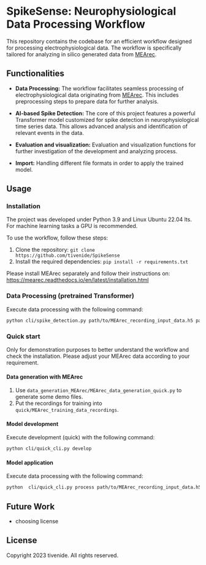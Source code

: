 # SpikeSense: Neurophysiological Data Processing Workflow

This repository contains the codebase for an efficient workflow designed for processing electrophysiological data. The workflow is specifically tailored for analyzing in silico generated data from [MEArec](https://github.com/SpikeInterface/MEArec).

## Functionalities

- **Data Processing:** The workflow facilitates seamless processing of electrophysiological data originating from [MEArec](https://github.com/SpikeInterface/MEArec). This includes preprocessing steps to prepare data for further analysis.

- **AI-based Spike Detection:** The core of this project features a powerful Transformer model customized for spike detection in neurophysiological time series data. This allows advanced analysis and identification of relevant events in the data.

- **Evaluation and visualization:** Evaluation and visualization functions for further investigation of the development and analyzing process.

- **Import:** Handling different file formats in order to apply the trained model.

## Usage

### Installation

The project was developed under Python 3.9 and Linux Ubuntu 22.04 lts. For machine learning tasks a GPU is recommended.

To use the workflow, follow these steps:

1. Clone the repository: `git clone https://github.com/tivenide/SpikeSense`
2. Install the required dependencies: `pip install -r requirements.txt`

Please install MEArec separately and follow their instructions on: https://mearec.readthedocs.io/en/latest/installation.html

### Data Processing (pretrained Transformer)

Execute data processing with the following command:

```bash
python cli/spike_detection.py path/to/MEArec_recording_input_data.h5 path/to/spike_trains_output_data
```

### Quick start
Only for demonstration purposes to better understand the workflow and check the installation. Please adjust your MEArec data according to your requirement.
#### Data generation with MEArec
1. Use `data_generation_MEArec/MEArec_data_generation_quick.py` to generate some demo files.
2. Put the recordings for training into `quick/MEArec_training_data_recordings`.
#### Model development
Execute development (quick) with the following command:
```bash
python cli/quick_cli.py develop
```
#### Model application
Execute data processing with the following command:
```bash
python  cli/quick_cli.py process path/to/MEArec_recording_input_data.h5 path/to/spike_trains_output_data
```
## Future Work
- choosing license

## License
Copyright 2023 tivenide. All rights reserved.
